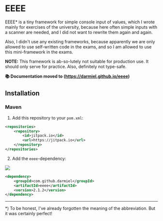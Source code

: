 # EEEE

EEEE* is a tiny framework for simple console input of values, which I wrote mainly for exercises of
the university, because here often simple inputs with a scanner are needed, and I did not want to
rewrite them again and again.

Also, I didn't use any existing frameworks, because apparently we are only allowed to use
self-written code in the exams, and so I am allowed to use this mini-framework in the exams.

**NOTE:** This framework is ab-so-lutely not suitable for production use. It should only serve for
practice. Also, definitely not type-safe.

**📚 Documentation moved to (https://darmiel.github.io/eeee)**

## Installation

### Maven

1. Add this repository to your `pom.xml`:

```xml
<repositories>
    <repository>
        <id>jitpack.io</id>
        <url>https://jitpack.io</url>
    </repository>
</repositories>
```

2. Add the `eeee`-dependency:

[![](https://jitpack.io/v/darmiel/eeee.svg)](https://jitpack.io/#darmiel/eeee)


```xml
<dependency>
    <groupId>com.github.darmiel</groupId>
    <artifactId>eeee</artifactId>
    <version>2.1.2</version>
</dependency>
```

---

*) To be honest, I've already forgotten the meaning of the abbreviation. But it was certainly
perfect!
